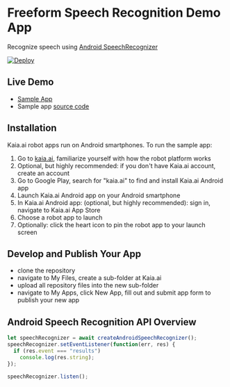 # Freeform Speech Recognition Demo App
Recognize speech using [Android SpeechRecognizer](https://developer.android.com/reference/android/speech/SpeechRecognizer)

[![Deploy](https://www.oomwoo.com/wp-content/uploads/2018/11/deploy.png)](https://kaia.ai/deploy)

## Live Demo
- [Sample App](https://kaia.ai/view-app/5bcd0a021eca4d32ace78dc1)
- Sample app [source code](https://github.com/kaiaai/tree/master/speech-recognition-freeform)

## Installation
Kaia.ai robot apps run on Android smartphones. To run the sample app:
1. Go to [kaia.ai](https://kaia.ai/), familiarize yourself with how the robot platform works
2. Optional, but highly recommended: if you don't have Kaia.ai account, create an account
3. Go to Google Play, search for "kaia.ai" to find and install Kaia.ai Android app
4. Launch Kaia.ai Android app on your Android smartphone
5. In Kaia.ai Android app: (optional, but highly recommended): sign in, navigate to Kaia.ai App Store
6. Choose a robot app to launch
7. Optionally: click the heart icon to pin the robot app to your launch screen 

## Develop and Publish Your App
- clone the repository
- navigate to My Files, create a sub-folder at Kaia.ai
- upload all repository files into the new sub-folder
- navigate to My Apps, click New App, fill out and submit app form to publish your new app

## Android Speech Recognition API Overview
```js
let speechRecognizer = await createAndroidSpeechRecognizer();
speechRecognizer.setEventListener(function(err, res) {
  if (res.event === "results")
    console.log(res.string);
});

speechRecognizer.listen();
````
